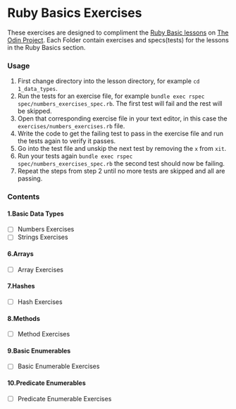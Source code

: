 # Ruby Basics Exercises
These exercises are designed to compliment the [Ruby Basic lessons](https://www.theodinproject.com/courses/ruby-programming#basic-ruby) on [The Odin Project](https://www.theodinproject.com/). Each Folder contain exercises and specs(tests) for the lessons in the Ruby Basics section.

### Usage

1. First change directory into the lesson directory, for example `cd 1_data_types`.
2. Run the tests for an exercise file, for example `bundle exec rspec spec/numbers_exercises_spec.rb`. The first test will fail and the rest will be skipped.
3. Open that corresponding exercise file in your text editor, in this case the `exercises/numbers_exercises.rb` file.
4. Write the code to get the failing test to pass in the exercise file and run the tests again to verify it passes.
5. Go into the test file and unskip the next test by removing the `x` from `xit`.
6. Run your tests again `bundle exec rspec spec/numbers_exercises_spec.rb` the second test should now be failing.
7. Repeat the steps from step 2 until no more tests are skipped and all are passing.

###  Contents

#### 1.Basic Data Types

- [ ] Numbers Exercises
- [ ] Strings Exercises

#### 6.Arrays

- [ ] Array Exercises

#### 7.Hashes

- [ ] Hash Exercises

#### 8.Methods

- [ ] Method Exercises

#### 9.Basic Enumerables

- [ ] Basic Enumerable Exercises

#### 10.Predicate Enumerables

- [ ] Predicate Enumerable Exercises
